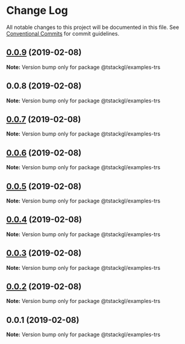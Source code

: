 # Change Log

All notable changes to this project will be documented in this file.
See [Conventional Commits](https://conventionalcommits.org) for commit guidelines.

## [0.0.9](https://github.com/nkint/tstackgl/compare/@tstackgl/examples-trs@0.0.8...@tstackgl/examples-trs@0.0.9) (2019-02-08)

**Note:** Version bump only for package @tstackgl/examples-trs





## 0.0.8 (2019-02-08)

**Note:** Version bump only for package @tstackgl/examples-trs





## [0.0.7](https://github.com/nkint/tstackgl/compare/@tstackgl/examples-trs@0.0.3...@tstackgl/examples-trs@0.0.7) (2019-02-08)

**Note:** Version bump only for package @tstackgl/examples-trs





## [0.0.6](https://github.com/nkint/tstackgl/compare/@tstackgl/examples-trs@0.0.3...@tstackgl/examples-trs@0.0.6) (2019-02-08)

**Note:** Version bump only for package @tstackgl/examples-trs





## [0.0.5](https://github.com/nkint/tstackgl/compare/@tstackgl/examples-trs@0.0.3...@tstackgl/examples-trs@0.0.5) (2019-02-08)

**Note:** Version bump only for package @tstackgl/examples-trs





## [0.0.4](https://github.com/nkint/tstackgl/compare/@tstackgl/examples-trs@0.0.3...@tstackgl/examples-trs@0.0.4) (2019-02-08)

**Note:** Version bump only for package @tstackgl/examples-trs





## [0.0.3](https://github.com/nkint/tstackgl/compare/@tstackgl/examples-trs@0.0.2...@tstackgl/examples-trs@0.0.3) (2019-02-08)

**Note:** Version bump only for package @tstackgl/examples-trs





## [0.0.2](https://github.com/nkint/tstackgl/compare/@tstackgl/examples-trs@0.0.1...@tstackgl/examples-trs@0.0.2) (2019-02-08)

**Note:** Version bump only for package @tstackgl/examples-trs





## 0.0.1 (2019-02-08)

**Note:** Version bump only for package @tstackgl/examples-trs
